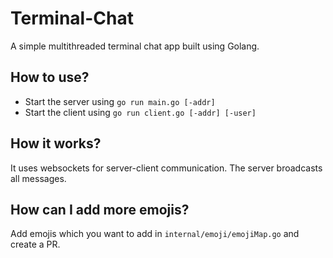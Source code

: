 # Terminal-Chat

A simple multithreaded terminal chat app built using Golang.

## How to use?

- Start the server using `go run main.go [-addr]`
- Start the client using `go run client.go [-addr] [-user]`

## How it works?

It uses websockets for server-client communication. The server broadcasts all messages.

## How can I add more emojis?

Add emojis which you want to add in `internal/emoji/emojiMap.go` and create a PR.
